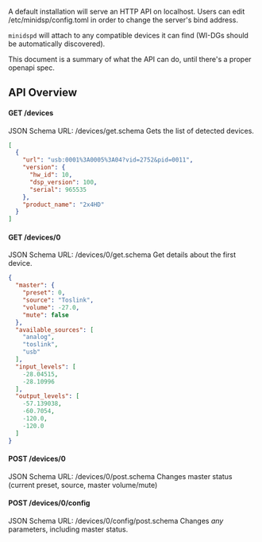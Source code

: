 A default installation will serve an HTTP API on localhost. Users can edit /etc/minidsp/config.toml in order to change the server's bind address.

`minidspd` will attach to any compatible devices it can find (WI-DGs should be automatically discovered).

This document is a summary of what the API can do, until there's a proper openapi spec.

## API Overview
#### GET /devices
JSON Schema URL: /devices/get.schema
Gets the list of detected devices.

```json
[
  {
    "url": "usb:0001%3A0005%3A04?vid=2752&pid=0011",
    "version": {
      "hw_id": 10,
      "dsp_version": 100,
      "serial": 965535
    },
    "product_name": "2x4HD"
  }
]
```

#### GET /devices/0
JSON Schema URL: /devices/0/get.schema 
Get details about the first device.
```json
{
  "master": {
    "preset": 0,
    "source": "Toslink",
    "volume": -27.0,
    "mute": false
  },
  "available_sources": [
    "analog",
    "toslink",
    "usb"
  ],
  "input_levels": [
    -28.04515,
    -28.10996
  ],
  "output_levels": [
    -57.139038,
    -60.7054,
    -120.0,
    -120.0
  ]
}
```

#### POST /devices/0
JSON Schema URL: /devices/0/post.schema 
Changes master status (current preset, source, master volume/mute)

#### POST /devices/0/config
JSON Schema URL: /devices/0/config/post.schema 
Changes *any* parameters, including master status.